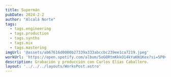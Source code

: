 ```yaml
---
title: Supermán
pubDate: 2024-2-2
author: "Alcalá Norte"
tags:
  - tags.engineering
  - tags.production
  - tags.synths
  - tags.mix
  - tags.mastering
imgUrl: '@assets/ab67616d0000b27339a333abccbc239ee1ca7219.jpeg'
workUrl: 'https://open.spotify.com/album/5oGORtmKkkO14kYaKN1Kex?si=5P0vrUOHRBqdwRVyDZEzFQ'
description: Grabación y producción con Carlos Elías Caballero.
layout: '../../../layouts/WorksPost.astro'
---
```


